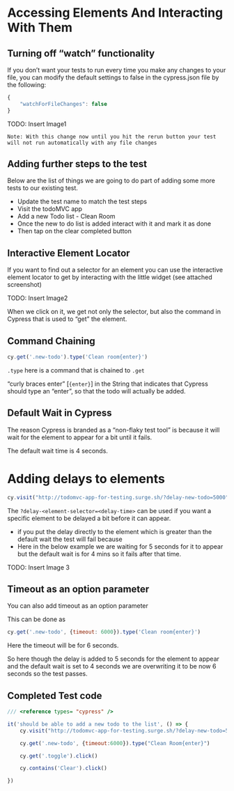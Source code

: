 # Accessing Elements And Interacting With Them

## Turning off “watch” functionality

If you don’t want your tests to run every time you make any changes to your file, you can modify the default settings to false in the cypress.json file by the following:

```Javascript
{
    "watchForFileChanges": false
}
```

TODO: Insert Image1

```
Note: With this change now until you hit the rerun button your test will not run automatically with any file changes
```

## Adding further steps to the test

Below are the list of things we are going to do part of adding some more tests to our existing test.

- Update the test name to match the test steps
- Visit the todoMVC app
- Add a new Todo list - Clean Room
- Once the new to do list is added interact with it and mark it as done
- Then tap on the clear completed button

## Interactive Element Locator

If you want to find out a selector for an element you can use the interactive element locator to get by interacting with the little widget (see attached screenshot)

TODO: Insert Image2

When we click on it, we get not only the selector, but also the command in Cypress that is used to “get” the element.

## Command Chaining

```jsx
cy.get('.new-todo').type('Clean room{enter}')
```

`.type` here is a command that is chained to `.get`

“curly braces enter” [`{enter}`] in the String that indicates that Cypress should type an “enter”, so that the todo will actually be added.

## Default Wait in Cypress

The reason Cypress is branded as a “non-flaky test tool” is because it will wait for the element to appear for a bit until it fails.

The default wait time is 4 seconds.

# Adding delays to elements

```jsx
cy.visit("http://todomvc-app-for-testing.surge.sh/?delay-new-todo=5000")
```

The `?delay-<element-selector=<delay-time>` can be used if you want a specific element to be delayed a bit before it can appear.

- if you put the delay directly to the element which is greater than the default wait the test will fail because
- Here in the below example we are waiting for 5 seconds for it to appear but the default wait is for 4 mins so it fails after that time.

TODO: Insert Image 3

## Timeout as an option parameter

You can also add timeout as an option parameter

This can be done as

```jsx
cy.get('.new-todo', {timeout: 6000}).type('Clean room{enter}')
```

Here the timeout will be for 6 seconds.

So here though the delay is added to 5 seconds for the element to appear and the default wait is set to 4 seconds we are overwriting it to be now 6 seconds so the test passes.

## Completed Test code

```jsx
/// <reference types= "cypress" />

it('should be able to add a new todo to the list', () => {
    cy.visit("http://todomvc-app-for-testing.surge.sh/?delay-new-todo=5000")

    cy.get('.new-todo', {timeout:6000}).type("Clean Room{enter}")

    cy.get('.toggle').click()

    cy.contains('Clear').click()

})
```